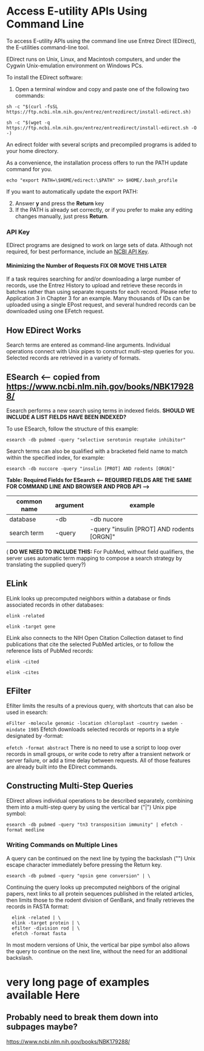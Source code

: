 # Access E-utility APIs Using Command Line

To access E-utility APIs using the command line use Entrez Direct (EDirect), the E-utilities command-line tool.

EDirect runs on Unix, Linux, and Macintosh computers, and under the Cygwin Unix-emulation environment on Windows PCs.

To install the EDirect software: 
1.	Open a terminal window and copy and paste one of the following two commands:
   
`sh -c "$(curl -fsSL https://ftp.ncbi.nlm.nih.gov/entrez/entrezdirect/install-edirect.sh)`

`sh -c "$(wget -q https://ftp.ncbi.nlm.nih.gov/entrez/entrezdirect/install-edirect.sh -O -)`
  
An edirect folder with several scripts and precompiled programs is added to your home directory. 

As a convenience, the installation process offers to run the PATH update command for you. 

`echo "export PATH=\$HOME/edirect:\$PATH" >> $HOME/.bash_profile`
  
If you want to automatically update the export PATH:

2.	Answer **y** and press the **Return** key
3.	If the PATH is already set correctly, or if you prefer to make any editing changes manually, just press **Return**.

### API Key   

EDirect programs are designed to work on large sets of data. Although not required, for best performance, include an [NCBI API Key](./api_key.md). 

 
#### Minimizing the Number of Requests   **FIX OR MOVE THIS LATER**
If a task requires searching for and/or downloading a large number of records,  use the Entrez History to upload and retrieve these records in batches rather than using separate requests for each record. 
Please refer to Application 3 in Chapter 3 for an example. Many thousands of IDs can be uploaded using a single EPost request, and several hundred records can be downloaded using one EFetch request.



## How EDirect Works
Search terms are entered as command-line arguments. Individual operations connect with Unix pipes to construct multi-step queries for you. Selected records are retrieved in a variety of formats.

 ## ESearch   <-- copied from https://www.ncbi.nlm.nih.gov/books/NBK179288/
Esearch performs a new search using terms in indexed fields. **SHOULD WE INCLUDE A LIST FIELDS HAVE BEEN INDEXED?** 

To use ESearch, follow the structure of this example:

`esearch -db pubmed -query "selective serotonin reuptake inhibitor"`

Search terms can also be qualified with a bracketed field name to match within the specified index, for example:

`esearch -db nuccore -query "insulin [PROT] AND rodents [ORGN]"`

**Table: Required Fields for ESearch**    **<-- REQUIRED FIELDS ARE THE SAME FOR COMMAND LINE AND BROWSER AND PROB API -->**

| common name | argument |  example |
| --- | ---  | --- |
| database | -db | -db nucore |
| search term | -query | -query "insulin [PROT] AND rodents [ORGN]" |



( **DO WE NEED TO INCLUDE THIS:**  For PubMed, without field qualifiers, the server uses automatic term mapping to compose a search strategy by translating the supplied query?)
 


## ELink 
ELink looks up precomputed neighbors within a database or finds associated records in other databases:

  `elink -related`

  `elink -target gene`
  
ELink also connects to the NIH Open Citation Collection dataset to find publications that cite the selected PubMed articles, or to follow the reference lists of PubMed records:

  `elink -cited`

 `elink -cites`

 ## EFilter
Efilter limits the results of a previous query, with shortcuts that can also be used in esearch:

  `eFilter -molecule genomic -location chloroplast -country sweden -mindate 1985`
Efetch downloads selected records or reports in a style designated by ‑format:

  `efetch -format abstract`
There is no need to use a script to loop over records in small groups, or write code to retry after a transient network or server failure, or add a time delay between requests. All of those features are already built into the EDirect commands.

## Constructing Multi-Step Queries
EDirect allows individual operations to be described separately, combining them into a multi-step query by using the vertical bar ("|") Unix pipe symbol:

  `esearch -db pubmed -query "tn3 transposition immunity" | efetch -format medline`
  
### Writing Commands on Multiple Lines
A query can be continued on the next line by typing the backslash ("\") Unix escape character immediately before pressing the Return key.

  `esearch -db pubmed -query "opsin gene conversion" | \`
  
Continuing the query looks up precomputed neighbors of the original papers, next links to all protein sequences published in the related articles, then limits those to the rodent division of GenBank, and finally retrieves the records in FASTA format:

```
  elink -related | \
  elink -target protein | \
  efilter -division rod | \
  efetch -format fasta
```

In most modern versions of Unix, the vertical bar pipe symbol also allows the query to continue on the next line, without the need for an additional backslash.



# very long page of examples available Here 

## Probably need to break them down into subpages maybe?

https://www.ncbi.nlm.nih.gov/books/NBK179288/ 
